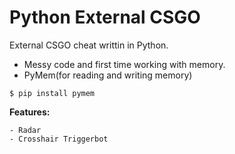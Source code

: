 # Python External CSGO
External CSGO cheat writtin in Python.

- Messy code and first time working with memory.
- PyMem(for reading and writing memory)

``` $ pip install pymem ```

**Features:**

```
- Radar
- Crosshair Triggerbot
```
